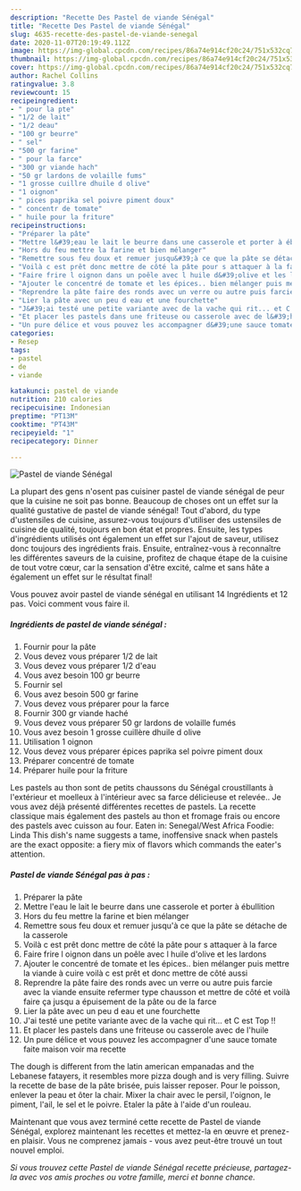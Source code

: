 ```yaml
---
description: "Recette Des Pastel de viande Sénégal"
title: "Recette Des Pastel de viande Sénégal"
slug: 4635-recette-des-pastel-de-viande-senegal
date: 2020-11-07T20:19:49.112Z
image: https://img-global.cpcdn.com/recipes/86a74e914cf20c24/751x532cq70/pastel-de-viande-senegal-photo-principale-de-la-recette.jpg
thumbnail: https://img-global.cpcdn.com/recipes/86a74e914cf20c24/751x532cq70/pastel-de-viande-senegal-photo-principale-de-la-recette.jpg
cover: https://img-global.cpcdn.com/recipes/86a74e914cf20c24/751x532cq70/pastel-de-viande-senegal-photo-principale-de-la-recette.jpg
author: Rachel Collins
ratingvalue: 3.8
reviewcount: 15
recipeingredient:
- " pour la pte"
- "1/2 de lait"
- "1/2 deau"
- "100 gr beurre"
- " sel"
- "500 gr farine"
- " pour la farce"
- "300 gr viande hach"
- "50 gr lardons de volaille fums"
- "1 grosse cuillre dhuile d olive"
- "1 oignon"
- " pices paprika sel poivre piment doux"
- " concentr de tomate"
- " huile pour la friture"
recipeinstructions:
- "Préparer la pâte"
- "Mettre l&#39;eau le lait le beurre dans une casserole et porter à ébullition"
- "Hors du feu mettre la farine et bien mélanger"
- "Remettre sous feu doux et remuer jusqu&#39;à ce que la pâte se détache de la casserole"
- "Voilà c est prêt donc mettre de côté la pâte pour s attaquer à la farce"
- "Faire frire l oignon dans un poêle avec l huile d&#39;olive et les lardons"
- "Ajouter le concentré de tomate et les épices.. bien mélanger puis mettre la viande à cuire voilà c est prêt et donc mettre de côté aussi"
- "Reprendre la pâte faire des ronds avec un verre ou autre puis farcie avec la viande ensuite refermer type chausson et mettre de côté et voilà faire ça jusqu a épuisement de la pâte ou de la farce"
- "Lier la pâte avec un peu d eau et une fourchette"
- "J&#39;ai testé une petite variante avec de la vache qui rit... et C est Top !!"
- "Et placer les pastels dans une friteuse ou casserole avec de l&#39;huile"
- "Un pure délice et vous pouvez les accompagner d&#39;une sauce tomate faite maison voir ma recette"
categories:
- Resep
tags:
- pastel
- de
- viande

katakunci: pastel de viande 
nutrition: 210 calories
recipecuisine: Indonesian
preptime: "PT13M"
cooktime: "PT43M"
recipeyield: "1"
recipecategory: Dinner

---
```



![Pastel de viande Sénégal](https://img-global.cpcdn.com/recipes/86a74e914cf20c24/751x532cq70/pastel-de-viande-senegal-photo-principale-de-la-recette.jpg)

La plupart des gens n'osent pas cuisiner pastel de viande sénégal de peur que la cuisine ne soit pas bonne. Beaucoup de choses ont un effet sur la qualité gustative de pastel de viande sénégal! Tout d'abord, du type d'ustensiles de cuisine, assurez-vous toujours d'utiliser des ustensiles de cuisine de qualité, toujours en bon état et propres. Ensuite, les types d'ingrédients utilisés ont également un effet sur l'ajout de saveur, utilisez donc toujours des ingrédients frais. Ensuite, entraînez-vous à reconnaître les différentes saveurs de la cuisine, profitez de chaque étape de la cuisine de tout votre cœur, car la sensation d'être excité, calme et sans hâte a également un effet sur le résultat final!

<!--inarticleads1-->

Vous pouvez avoir pastel de viande sénégal en utilisant 14 Ingrédients et 12 pas. Voici comment vous faire il.

##### Ingrédients de pastel de viande sénégal :

1. Fournir  pour la pâte
1. Vous devez vous préparer 1/2 de lait
1. Vous devez vous préparer 1/2 d&#39;eau
1. Vous avez besoin 100 gr beurre
1. Fournir  sel
1. Vous avez besoin 500 gr farine
1. Vous devez vous préparer  pour la farce
1. Fournir 300 gr viande haché
1. Vous devez vous préparer 50 gr lardons de volaille fumés
1. Vous avez besoin 1 grosse cuillère dhuile d olive
1. Utilisation 1 oignon
1. Vous devez vous préparer  épices paprika sel poivre piment doux
1. Préparer  concentré de tomate
1. Préparer  huile pour la friture


Les pastels au thon sont de petits chaussons du Sénégal croustillants à l&#39;extérieur et moelleux à l&#39;intérieur avec sa farce délicieuse et relevée.. Je vous avez déjà présenté différentes recettes de pastels. La recette classique mais également des pastels au thon et fromage frais ou encore des pastels avec cuisson au four. Eaten in: Senegal/West Africa Foodie: Linda This dish&#39;s name suggests a tame, inoffensive snack when pastels are the exact opposite: a fiery mix of flavors which commands the eater&#39;s attention. 

<!--inarticleads2-->

##### Pastel de viande Sénégal pas à pas :

1. Préparer la pâte
1. Mettre l&#39;eau le lait le beurre dans une casserole et porter à ébullition
1. Hors du feu mettre la farine et bien mélanger
1. Remettre sous feu doux et remuer jusqu&#39;à ce que la pâte se détache de la casserole
1. Voilà c est prêt donc mettre de côté la pâte pour s attaquer à la farce
1. Faire frire l oignon dans un poêle avec l huile d&#39;olive et les lardons
1. Ajouter le concentré de tomate et les épices.. bien mélanger puis mettre la viande à cuire voilà c est prêt et donc mettre de côté aussi
1. Reprendre la pâte faire des ronds avec un verre ou autre puis farcie avec la viande ensuite refermer type chausson et mettre de côté et voilà faire ça jusqu a épuisement de la pâte ou de la farce
1. Lier la pâte avec un peu d eau et une fourchette
1. J&#39;ai testé une petite variante avec de la vache qui rit... et C est Top !!
1. Et placer les pastels dans une friteuse ou casserole avec de l&#39;huile
1. Un pure délice et vous pouvez les accompagner d&#39;une sauce tomate faite maison voir ma recette


The dough is different from the latin american empanadas and the Lebanese fatayers, it resembles more pizza dough and is very filling. Suivre la recette de base de la pâte brisée, puis laisser reposer. Pour le poisson, enlever la peau et ôter la chair. Mixer la chair avec le persil, l&#39;oignon, le piment, l&#39;ail, le sel et le poivre. Etaler la pâte à l&#39;aide d&#39;un rouleau. 

<!--inarticleads1-->

<p>
Maintenant que vous avez terminé cette recette de Pastel de viande Sénégal, explorez maintenant les recettes et mettez-la en œuvre et prenez-en plaisir. Vous ne comprenez jamais - vous avez peut-être trouvé un tout nouvel emploi.
</p>

<p>
<i>Si vous trouvez cette Pastel de viande Sénégal recette précieuse, partagez-la avec vos amis proches ou votre famille, merci et bonne chance.</i>
</p>
